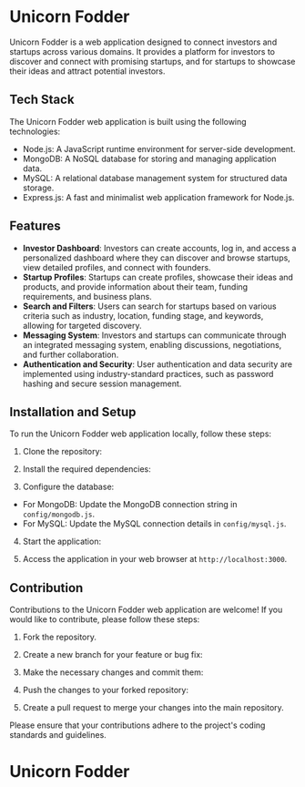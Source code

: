 # Unicorn Fodder

Unicorn Fodder is a web application designed to connect investors and startups across various domains. It provides a platform for investors to discover and connect with promising startups, and for startups to showcase their ideas and attract potential investors.

## Tech Stack

The Unicorn Fodder web application is built using the following technologies:

- Node.js: A JavaScript runtime environment for server-side development.
- MongoDB: A NoSQL database for storing and managing application data.
- MySQL: A relational database management system for structured data storage.
- Express.js: A fast and minimalist web application framework for Node.js.

## Features

- **Investor Dashboard**: Investors can create accounts, log in, and access a personalized dashboard where they can discover and browse startups, view detailed profiles, and connect with founders.
- **Startup Profiles**: Startups can create profiles, showcase their ideas and products, and provide information about their team, funding requirements, and business plans.
- **Search and Filters**: Users can search for startups based on various criteria such as industry, location, funding stage, and keywords, allowing for targeted discovery.
- **Messaging System**: Investors and startups can communicate through an integrated messaging system, enabling discussions, negotiations, and further collaboration.
- **Authentication and Security**: User authentication and data security are implemented using industry-standard practices, such as password hashing and secure session management.

## Installation and Setup

To run the Unicorn Fodder web application locally, follow these steps:

1. Clone the repository:

2. Install the required dependencies:

3. Configure the database:
- For MongoDB: Update the MongoDB connection string in `config/mongodb.js`.
- For MySQL: Update the MySQL connection details in `config/mysql.js`.

4. Start the application:

5. Access the application in your web browser at `http://localhost:3000`.

## Contribution

Contributions to the Unicorn Fodder web application are welcome! If you would like to contribute, please follow these steps:

1. Fork the repository.

2. Create a new branch for your feature or bug fix:

3. Make the necessary changes and commit them:

4. Push the changes to your forked repository:

5. Create a pull request to merge your changes into the main repository.

Please ensure that your contributions adhere to the project's coding standards and guidelines.

# Unicorn Fodder